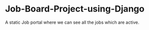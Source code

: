 # Job-Board-Project-using-Django
A static Job portal where we can see all the jobs which are active.
